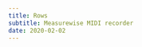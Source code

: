 ```yaml
---
title: Rows
subtitle: Measurewise MIDI recorder
date: 2020-02-02
---
```


<script setup>
	import MidiRows from './midi-rows.vue'
</script>

<MidiRows/>